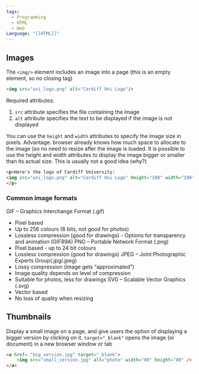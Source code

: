 ```yaml
---
tags:
  - Programming
  - HTML
  - Web
Language: "[[HTML]]"
---
```

## Images
The `<img/>` element includes an image into a page (this is an empty element, so no closing tag)
```html
<img src="uni_logo.png" alt="Cardiff Uni Logo"/>
```
Required attributes:
1.  `src` attribute specifies the file containing the image
2.  `alt` attribute specifies the text to be displayed if the image is not displayed

You can use the `height` and `width` attributes to specify the image size in pixels.
	Advantage: browser already knows how much space to allocate to the image (so no need to resize after the image is loaded.
	It is possible to use the height and width attributes to display the image bigger or smaller than its actual size. This is usually not a good idea (why?)
```html
<p>Here's the logo of Cardiff University:
<img src="uni_logo.png" alt="Cardiff Uni Logo" Height="100" width="100"/>
</p>
```
### Common image formats
GIF – Graphics Interchange Format (.gif)
-  Pixel based
-  Up to 256 colours (8 bits, not good for photos)
-  Lossless compression (good for drawings) - Options for transparency and animation (GIF89A)
PNG – Portable Network Format (.png)
-  Pixel based - up to 24 bit colours
-  Lossless compression (good for drawings)
JPEG – Joint Photographic Experts Group(.jpg/.jpeg)
-  Lossy compression (image gets “approximated”)
-  Image quality depends on level of compression
-  Suitable for photos, less for drawings
SVG – Scalable Vector Graphics (.svg)
-  Vector based
-  No loss of quality when resizing
## Thumbnails
Display a small image on a page, and give users the option of displaying a bigger version by clicking on it. `target="_blank"` opens the image (or document) in a new browser window or tab
```html
<a href= "big_version.jpg" target="_blank">
	<img src="small_version.jpg" alt="photo" width="80" height="80" />
</a>
```